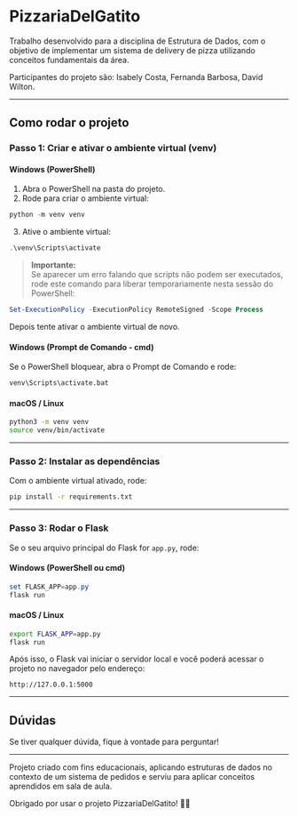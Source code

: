 # PizzariaDelGatito

Trabalho desenvolvido para a disciplina de Estrutura de Dados, com o objetivo de implementar um sistema de delivery de pizza utilizando conceitos fundamentais da área.

Participantes do projeto são: Isabely Costa, Fernanda Barbosa, David Wilton.

---

## Como rodar o projeto

### Passo 1: Criar e ativar o ambiente virtual (venv)

#### Windows (PowerShell)

1. Abra o PowerShell na pasta do projeto.  
2. Rode para criar o ambiente virtual:

```powershell
python -m venv venv
```

3. Ative o ambiente virtual:

```powershell
.\venv\Scripts\activate
```

> **Importante:**  
> Se aparecer um erro falando que scripts não podem ser executados, rode este comando para liberar temporariamente nesta sessão do PowerShell:

```powershell
Set-ExecutionPolicy -ExecutionPolicy RemoteSigned -Scope Process
```

Depois tente ativar o ambiente virtual de novo.

#### Windows (Prompt de Comando - cmd)

Se o PowerShell bloquear, abra o Prompt de Comando e rode:

```cmd
venv\Scripts\activate.bat
```

#### macOS / Linux

```bash
python3 -m venv venv
source venv/bin/activate
```

---

### Passo 2: Instalar as dependências

Com o ambiente virtual ativado, rode:

```bash
pip install -r requirements.txt
```

---

### Passo 3: Rodar o Flask

Se o seu arquivo principal do Flask for `app.py`, rode:

#### Windows (PowerShell ou cmd)

```powershell
set FLASK_APP=app.py
flask run
```

#### macOS / Linux

```bash
export FLASK_APP=app.py
flask run
```

Após isso, o Flask vai iniciar o servidor local e você poderá acessar o projeto no navegador pelo endereço:

```
http://127.0.0.1:5000
```

---

## Dúvidas

Se tiver qualquer dúvida, fique à vontade para perguntar!

---
Projeto criado com fins educacionais, aplicando estruturas de dados no contexto de um sistema de pedidos e serviu para aplicar conceitos aprendidos em sala de aula.

Obrigado por usar o projeto PizzariaDelGatito! 🍕😺
